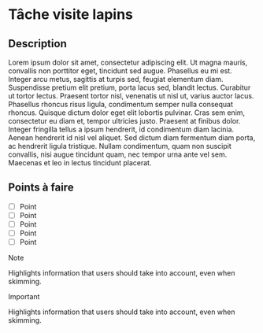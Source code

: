 # Tâche visite lapins

## Description
Lorem ipsum dolor sit amet, consectetur adipiscing elit. Ut magna mauris, convallis non porttitor eget, tincidunt sed augue. Phasellus eu mi est. Integer arcu metus, sagittis at turpis sed, feugiat elementum diam. Suspendisse pretium elit pretium, porta lacus sed, blandit lectus. Curabitur ut tortor lectus. Praesent tortor nisl, venenatis ut nisl ut, varius auctor lacus. Phasellus rhoncus risus ligula, condimentum semper nulla consequat rhoncus. Quisque dictum dolor eget elit lobortis pulvinar. Cras sem enim, consectetur eu diam et, tempor ultricies justo. Praesent at finibus dolor. Integer fringilla tellus a ipsum hendrerit, id condimentum diam lacinia. Aenean hendrerit id nisl vel aliquet. Sed dictum diam fermentum diam porta, ac hendrerit ligula tristique. Nullam condimentum, quam non suscipit convallis, nisi augue tincidunt quam, nec tempor urna ante vel sem. Maecenas et leo in lectus tincidunt placerat.

## Points à faire

- [ ] Point
- [ ] Point
- [ ] Point
- [ ] Point
- [ ] Point

> [!NOTE]
> Highlights information that users should take into account, even when skimming.

> [!IMPORTANT]  
> Highlights information that users should take into account, even when skimming.

